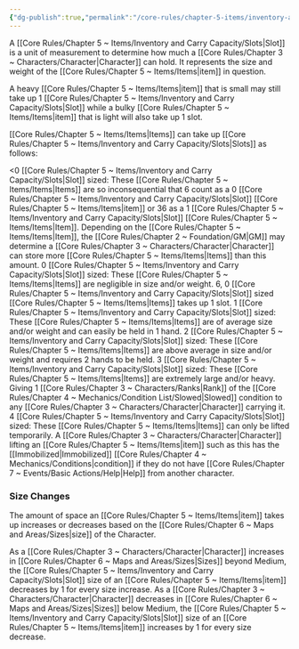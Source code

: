 ```yaml
---
{"dg-publish":true,"permalink":"/core-rules/chapter-5-items/inventory-and-carry-capacity/slots/"}
---
```


A [[Core Rules/Chapter 5 ~ Items/Inventory and Carry Capacity/Slots\|Slot]] is a unit of measurement to determine how much a [[Core Rules/Chapter 3 ~ Characters/Character\|Character]] can hold. It represents the size and weight of the [[Core Rules/Chapter 5 ~ Items/Items\|item]] in question.

A heavy [[Core Rules/Chapter 5 ~ Items/Items\|item]] that is small may still take up 1 [[Core Rules/Chapter 5 ~ Items/Inventory and Carry Capacity/Slots\|Slot]] while a bulky [[Core Rules/Chapter 5 ~ Items/Items\|item]] that is light will also take up 1 slot.

[[Core Rules/Chapter 5 ~ Items/Items\|Items]] can take up [[Core Rules/Chapter 5 ~ Items/Inventory and Carry Capacity/Slots\|Slots]] as follows:

<0 [[Core Rules/Chapter 5 ~ Items/Inventory and Carry Capacity/Slots\|Slot]] sized: These [[Core Rules/Chapter 5 ~ Items/Items\|Items]] are so inconsequential that 6 count as a 0 [[Core Rules/Chapter 5 ~ Items/Inventory and Carry Capacity/Slots\|Slot]] [[Core Rules/Chapter 5 ~ Items/Items\|item]] or 36 as a 1 [[Core Rules/Chapter 5 ~ Items/Inventory and Carry Capacity/Slots\|Slot]] [[Core Rules/Chapter 5 ~ Items/Items\|Item]]. Depending on the [[Core Rules/Chapter 5 ~ Items/Items\|Item]], the [[Core Rules/Chapter 2 ~ Foundation/GM\|GM]] may determine a [[Core Rules/Chapter 3 ~ Characters/Character\|Character]] can store more [[Core Rules/Chapter 5 ~ Items/Items\|Items]] than this amount.
0 [[Core Rules/Chapter 5 ~ Items/Inventory and Carry Capacity/Slots\|Slot]] sized: These [[Core Rules/Chapter 5 ~ Items/Items\|Items]] are negligible in size and/or weight. 6, 0 [[Core Rules/Chapter 5 ~ Items/Inventory and Carry Capacity/Slots\|Slot]] sized [[Core Rules/Chapter 5 ~ Items/Items\|Items]] takes up 1 slot.
1 [[Core Rules/Chapter 5 ~ Items/Inventory and Carry Capacity/Slots\|Slot]] sized: These [[Core Rules/Chapter 5 ~ Items/Items\|Items]] are of average size and/or weight and can easily be held in 1 hand.
2 [[Core Rules/Chapter 5 ~ Items/Inventory and Carry Capacity/Slots\|Slot]] sized: These [[Core Rules/Chapter 5 ~ Items/Items\|Items]] are above average in size and/or weight and requires 2 hands to be held.
3 [[Core Rules/Chapter 5 ~ Items/Inventory and Carry Capacity/Slots\|Slot]] sized: These [[Core Rules/Chapter 5 ~ Items/Items\|Items]] are extremely large and/or heavy. Giving 1 [[Core Rules/Chapter 3 ~ Characters/Ranks\|Rank]] of the [[Core Rules/Chapter 4 ~ Mechanics/Condition List/Slowed\|Slowed]] condition to any [[Core Rules/Chapter 3 ~ Characters/Character\|Character]] carrying it.
4 [[Core Rules/Chapter 5 ~ Items/Inventory and Carry Capacity/Slots\|Slot]] sized: These [[Core Rules/Chapter 5 ~ Items/Items\|Items]] can only be lifted temporarily. A [[Core Rules/Chapter 3 ~ Characters/Character\|Character]] lifting an [[Core Rules/Chapter 5 ~ Items/Items\|item]] such as this has the [[Immobilized\|Immobilized]] [[Core Rules/Chapter 4 ~ Mechanics/Conditions\|condition]] if they do not have [[Core Rules/Chapter 7 ~ Events/Basic Actions/Help\|Help]] from another character.

### Size Changes
The amount of space an [[Core Rules/Chapter 5 ~ Items/Items\|item]] takes up increases or decreases based on the [[Core Rules/Chapter 6 ~ Maps and Areas/Sizes\|size]] of the Character.

As a [[Core Rules/Chapter 3 ~ Characters/Character\|Character]] increases in [[Core Rules/Chapter 6 ~ Maps and Areas/Sizes\|Sizes]] beyond Medium, the [[Core Rules/Chapter 5 ~ Items/Inventory and Carry Capacity/Slots\|Slot]] size of an [[Core Rules/Chapter 5 ~ Items/Items\|item]] decreases by 1 for every size increase.
As a [[Core Rules/Chapter 3 ~ Characters/Character\|Character]] decreases in [[Core Rules/Chapter 6 ~ Maps and Areas/Sizes\|Sizes]] below Medium, the [[Core Rules/Chapter 5 ~ Items/Inventory and Carry Capacity/Slots\|Slot]] size of an [[Core Rules/Chapter 5 ~ Items/Items\|item]] increases by 1 for every size decrease.